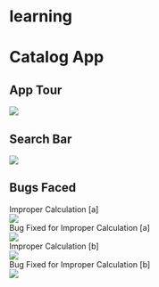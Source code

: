 # learning
<h1>Catalog App</h1>
<h2>App Tour</h2>
<div>
<img src = "https://github.com/Vishnut78a/learning/assets/91585011/7d057739-4050-4c6e-a335-6d5e788bd995"/>
</div>
<h2>Search Bar</h2>
<div>
  <img src ="https://github.com/Vishnut78a/learning/assets/91585011/8cdbd004-99f7-4e41-b0a1-96f9b4316bd4"/>
</div>
<h2>Bugs Faced</h2>
Improper Calculation [a]
<div>
  <img src ="https://github.com/Vishnut78a/learning/assets/91585011/8238dd99-8fc5-4af4-b9ce-9a0d63bc9d80"/>
</div>
Bug Fixed for Improper Calculation [a]
<div>
  <img src ="https://github.com/Vishnut78a/learning/assets/91585011/79a17077-6504-42b5-8593-e017d31c05cc"/>
</div>
 Improper Calculation [b] 
<div>
  <img src ="https://github.com/Vishnut78a/learning/assets/91585011/c14f4865-ca00-43ee-a370-fb73f643e359"/>
</div>
 Bug Fixed for Improper Calculation [b]
<div>
  <img src ="https://github.com/Vishnut78a/learning/assets/91585011/67cf61cf-93f4-4ed0-9b27-e8fdb27d455b"/>
</div>
